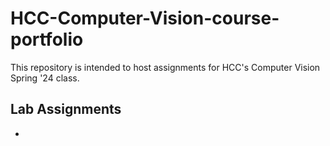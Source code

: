 # HCC-Computer-Vision-course-portfolio

This repository is intended to host assignments for HCC's Computer Vision Spring '24 class. 

## Lab Assignments

- 
